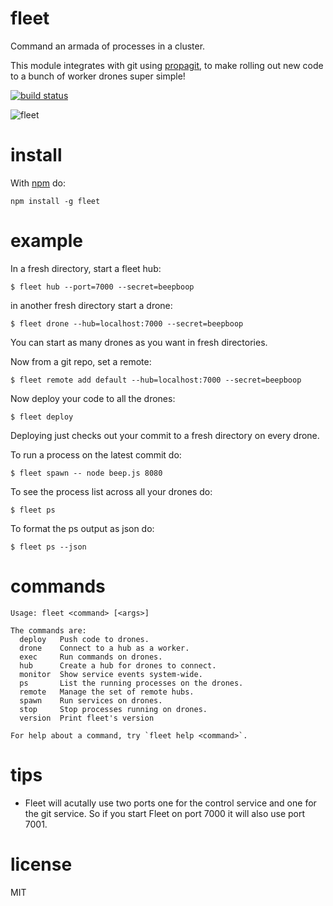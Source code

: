 fleet
=====

Command an armada of processes in a cluster.

This module integrates with git using
[propagit](https://github.com/substack/propagit),
to make rolling out new code to a bunch of worker drones super simple!

[![build status](https://secure.travis-ci.org/substack/fleet.png)](http://travis-ci.org/substack/fleet)

![fleet](http://substack.net/images/fleet.png)

install
=======

With [npm](http://npmjs.org) do:

```
npm install -g fleet
```

example
=======

In a fresh directory, start a fleet hub:

```
$ fleet hub --port=7000 --secret=beepboop
```

in another fresh directory start a drone:

```
$ fleet drone --hub=localhost:7000 --secret=beepboop
```

You can start as many drones as you want in fresh directories.

Now from a git repo, set a remote:

```
$ fleet remote add default --hub=localhost:7000 --secret=beepboop
```

Now deploy your code to all the drones:

```
$ fleet deploy
```

Deploying just checks out your commit to a fresh directory on every drone.

To run a process on the latest commit do:

```
$ fleet spawn -- node beep.js 8080
```

To see the process list across all your drones do:

```
$ fleet ps
```

To format the ps output as json do:
```
$ fleet ps --json
```

commands
========

```
Usage: fleet <command> [<args>]

The commands are:
  deploy   Push code to drones.
  drone    Connect to a hub as a worker.
  exec     Run commands on drones.
  hub      Create a hub for drones to connect.
  monitor  Show service events system-wide.
  ps       List the running processes on the drones.
  remote   Manage the set of remote hubs.
  spawn    Run services on drones.
  stop     Stop processes running on drones.
  version  Print fleet's version

For help about a command, try `fleet help <command>`.
```

tips
====

* Fleet will acutally use two ports one for the control service and one for the git service. So if you start Fleet on port 7000 it will also use port 7001.

license
=======

MIT

